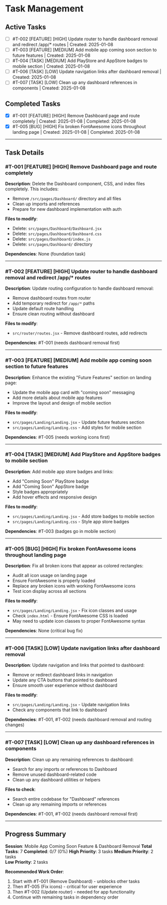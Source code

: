 # Task Management

## Active Tasks
- [ ] #T-002 [FEATURE] [HIGH] Update router to handle dashboard removal and redirect /app/* routes | Created: 2025-01-08
- [ ] #T-003 [FEATURE] [MEDIUM] Add mobile app coming soon section to future features | Created: 2025-01-08
- [ ] #T-004 [TASK] [MEDIUM] Add PlayStore and AppStore badges to mobile section | Created: 2025-01-08
- [ ] #T-006 [TASK] [LOW] Update navigation links after dashboard removal | Created: 2025-01-08
- [ ] #T-007 [TASK] [LOW] Clean up any dashboard references in components | Created: 2025-01-08

## Completed Tasks

- [x] #T-001 [FEATURE] [HIGH] Remove Dashboard page and route completely | Created: 2025-01-08 | Completed: 2025-01-08
- [x] #T-005 [BUG] [HIGH] Fix broken FontAwesome icons throughout landing page | Created: 2025-01-08 | Completed: 2025-01-08

---

## Task Details

### #T-001 [FEATURE] [HIGH] Remove Dashboard page and route completely
**Description**: Delete the Dashboard component, CSS, and index files completely. This includes:
- Remove `/src/pages/Dashboard/` directory and all files
- Clean up imports and references
- Prepare for new dashboard implementation with auth

**Files to modify**:
- Delete: `src/pages/Dashboard/Dashboard.jsx`
- Delete: `src/pages/Dashboard/Dashboard.css` 
- Delete: `src/pages/Dashboard/index.js`
- Delete: `src/pages/Dashboard/` directory

**Dependencies**: None (foundation task)

---

### #T-002 [FEATURE] [HIGH] Update router to handle dashboard removal and redirect /app/* routes
**Description**: Update routing configuration to handle dashboard removal:
- Remove dashboard routes from router
- Add temporary redirect for `/app/*` paths
- Update default route handling
- Ensure clean routing without dashboard

**Files to modify**:
- `src/router/routes.jsx` - Remove dashboard routes, add redirects

**Dependencies**: #T-001 (needs dashboard removal first)

---

### #T-003 [FEATURE] [MEDIUM] Add mobile app coming soon section to future features
**Description**: Enhance the existing "Future Features" section on landing page:
- Update the mobile app card with "coming soon" messaging
- Add more details about mobile app features
- Improve the layout and design of mobile section

**Files to modify**:
- `src/pages/Landing/Landing.jsx` - Update future features section
- `src/pages/Landing/Landing.css` - Add styles for mobile section

**Dependencies**: #T-005 (needs working icons first)

---

### #T-004 [TASK] [MEDIUM] Add PlayStore and AppStore badges to mobile section
**Description**: Add mobile app store badges and links:
- Add "Coming Soon" PlayStore badge
- Add "Coming Soon" AppStore badge  
- Style badges appropriately
- Add hover effects and responsive design

**Files to modify**:
- `src/pages/Landing/Landing.jsx` - Add store badges to mobile section
- `src/pages/Landing/Landing.css` - Style app store badges

**Dependencies**: #T-003 (badges go in mobile section)

---

### #T-005 [BUG] [HIGH] Fix broken FontAwesome icons throughout landing page
**Description**: Fix all broken icons that appear as colored rectangles:
- Audit all icon usage on landing page
- Ensure FontAwesome is properly loaded
- Replace any broken icons with working FontAwesome icons
- Test icon display across all sections

**Files to modify**:
- `src/pages/Landing/Landing.jsx` - Fix icon classes and usage
- Check `index.html` - Ensure FontAwesome CSS is loaded
- May need to update icon classes to proper FontAwesome syntax

**Dependencies**: None (critical bug fix)

---

### #T-006 [TASK] [LOW] Update navigation links after dashboard removal  
**Description**: Update navigation and links that pointed to dashboard:
- Remove or redirect dashboard links in navigation
- Update any CTA buttons that pointed to dashboard
- Ensure smooth user experience without dashboard

**Files to modify**:
- `src/pages/Landing/Landing.jsx` - Update navigation links
- Check any components that link to dashboard

**Dependencies**: #T-001, #T-002 (needs dashboard removal and routing changes)

---

### #T-007 [TASK] [LOW] Clean up any dashboard references in components
**Description**: Clean up any remaining references to dashboard:
- Search for any imports or references to Dashboard
- Remove unused dashboard-related code
- Clean up any dashboard utilities or helpers

**Files to check**:
- Search entire codebase for "Dashboard" references
- Clean up any remaining imports or references

**Dependencies**: #T-001, #T-002 (needs dashboard removal first)

---

## Progress Summary

**Session**: Mobile App Coming Soon Feature & Dashboard Removal
**Total Tasks**: 7
**Completed**: 0/7 (0%)
**High Priority**: 3 tasks
**Medium Priority**: 2 tasks  
**Low Priority**: 2 tasks

**Recommended Work Order**:
1. Start with #T-001 (Remove Dashboard) - unblocks other tasks
2. Then #T-005 (Fix icons) - critical for user experience
3. Then #T-002 (Update router) - needed for app functionality
4. Continue with remaining tasks in dependency order